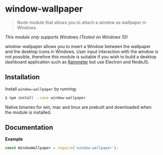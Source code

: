 <!-- Make sure you edit doc/README.hbs rather than README.md because the latter is auto-generated -->

window-wallpaper
================

> Node module that allows you to attach a window as wallpaper in Windows.

*This module only supports Windows (Tested on Windows 10)*

window-wallpaper allows you to insert a Window between the wallpaper and the desktop icons in Windows. User input interaction with the window is not possible, therefore this module is suitable if you wish to build a desktop dashboard application such as [Rainmeter](https://rainmeter.net) but use Electron and NodeJS.

Installation
------------

Install `window-wallpaper` by running:

```sh
$ npm install --save window-wallpaper
```

Native binaries for win, mac and linux are prebuilt and downloaded when the module is installed.

Documentation
-------------

**Example**

```js
const WindowWallpaper = require('window-wallpaper');

```
